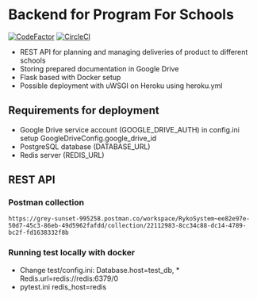 # Backend for Program For Schools
[![CodeFactor](https://www.codefactor.io/repository/github/mariakoszula/programforschools-backend/badge)](https://www.codefactor.io/repository/github/mariakoszula/programforschools-backend)
[![CircleCI](https://dl.circleci.com/status-badge/img/gh/mariakoszula/programforschools-backend/tree/main.svg?style=svg)](https://dl.circleci.com/status-badge/redirect/gh/mariakoszula/programforschools-backend/tree/main)

* REST API for planning and managing deliveries of product to different schools
* Storing prepared documentation in Google Drive
* Flask based with Docker setup
* Possible deployment with uWSGI on Heroku using heroku.yml

## Requirements for deployment
- Google Drive service account (GOOGLE_DRIVE_AUTH) in config.ini setup GoogleDriveConfig.google_drive_id
- PostgreSQL database (DATABASE_URL)
- Redis server (REDIS_URL)

## REST API 
### Postman collection
```shell
https://grey-sunset-995258.postman.co/workspace/RykoSystem~ee82e97e-50d7-45c3-86eb-49d5962fafdd/collection/22112983-8cc34c88-dc14-4789-bc2f-fd1638332f8b
```

### Running test locally with docker ###
* Change test/config.ini: Database.host=test_db, * Redis.url=redis://redis:6379/0
* pytest.ini redis_host=redis
